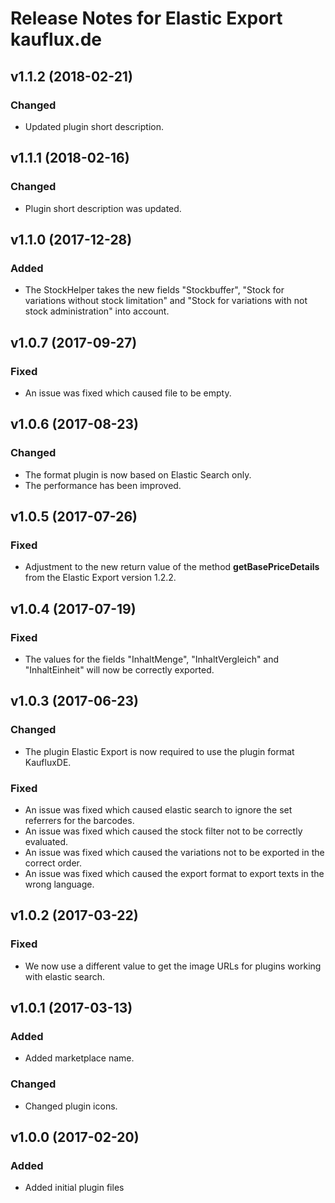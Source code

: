 # Release Notes for Elastic Export kauflux.de

## v1.1.2 (2018-02-21)

### Changed
- Updated plugin short description.

## v1.1.1 (2018-02-16)

### Changed
- Plugin short description was updated.

## v1.1.0 (2017-12-28)

### Added
- The StockHelper takes the new fields "Stockbuffer", "Stock for variations without stock limitation" and "Stock for variations with not stock administration" into account.

## v1.0.7 (2017-09-27)

### Fixed
- An issue was fixed which caused file to be empty.

## v1.0.6 (2017-08-23)

### Changed
- The format plugin is now based on Elastic Search only.
- The performance has been improved.

## v1.0.5 (2017-07-26)

### Fixed
- Adjustment to the new return value of the method **getBasePriceDetails** from the Elastic Export version 1.2.2.

## v1.0.4 (2017-07-19)

### Fixed
- The values for the fields "InhaltMenge", "InhaltVergleich" and "InhaltEinheit" will now be correctly exported. 

## v1.0.3 (2017-06-23)

### Changed
- The plugin Elastic Export is now required to use the plugin format KaufluxDE.

### Fixed
- An issue was fixed which caused elastic search to ignore the set referrers for the barcodes.
- An issue was fixed which caused the stock filter not to be correctly evaluated.
- An issue was fixed which caused the variations not to be exported in the correct order.
- An issue was fixed which caused the export format to export texts in the wrong language.

## v1.0.2 (2017-03-22)

### Fixed
- We now use a different value to get the image URLs for plugins working with elastic search.

## v1.0.1 (2017-03-13)

### Added
- Added marketplace name.

### Changed
- Changed plugin icons.

## v1.0.0 (2017-02-20)
 
### Added
- Added initial plugin files